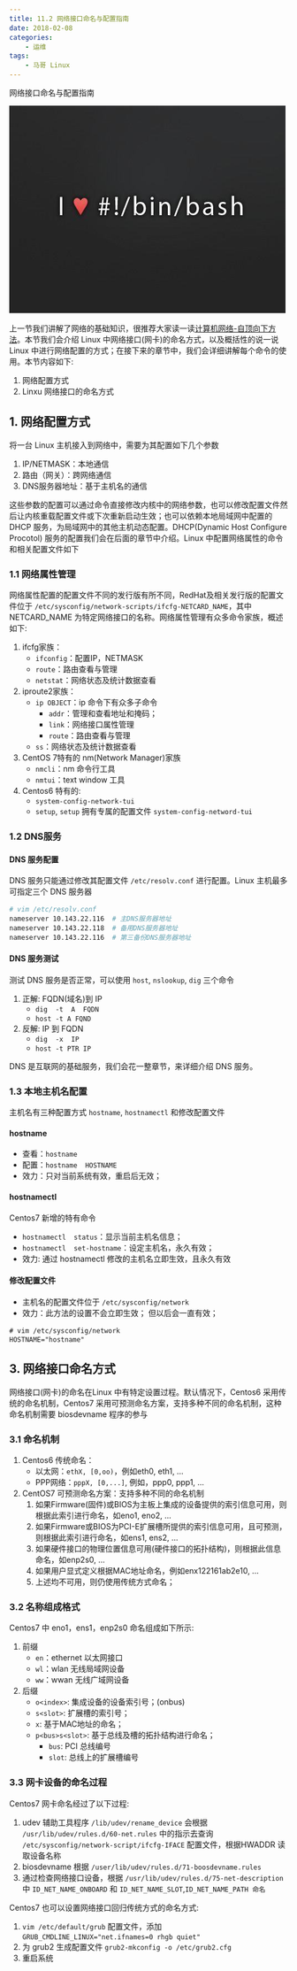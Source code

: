 ```yaml
---
title: 11.2 网络接口命名与配置指南
date: 2018-02-08
categories:
    - 运维
tags:
    - 马哥 Linux
---
```


网络接口命名与配置指南

![linux-mt](/images/linux_mt/linux_mt.jpg)
<!-- more -->

上一节我们讲解了网络的基础知识，很推荐大家读一读[计算机网络-自顶向下方法](https://book.douban.com/subject/26176870/)。本节我们会介绍 Linux 中网络接口(网卡)的命名方式，以及概括性的说一说 Linux 中进行网络配置的方式；在接下来的章节中，我们会详细讲解每个命令的使用。本节内容如下:
1. 网络配置方式
2. Linxu 网络接口的命名方式

## 1. 网络配置方式
将一台 Linux 主机接入到网络中，需要为其配置如下几个参数
1. IP/NETMASK：本地通信
2. 路由（网关）：跨网络通信
3. DNS服务器地址：基于主机名的通信

这些参数的配置可以通过命令直接修改内核中的网络参数，也可以修改配置文件然后让内核重载配置文件或下次重新启动生效；也可以依赖本地局域网中配置的 DHCP 服务，为局域网中的其他主机动态配置。DHCP(Dynamic Host Configure Procotol) 服务的配置我们会在后面的章节中介绍。Linux 中配置网络属性的命令和相关配置文件如下

### 1.1 网络属性管理
网络属性配置的配置文件不同的发行版有所不同，RedHat及相关发行版的配置文件位于 `/etc/sysconfig/network-scripts/ifcfg-NETCARD_NAME`，其中 NETCARD_NAME 为特定网络接口的名称。网络属性管理有众多命令家族，概述如下:
1. ifcfg家族：
    - `ifconfig`：配置IP，NETMASK
    - `route`：路由查看与管理
    - `netstat`：网络状态及统计数据查看
2. iproute2家族：
    - `ip OBJECT`：ip 命令下有众多子命令
        - `addr`：管理和查看地址和掩码；
        - `link`：网络接口属性管理
        - `route`：路由查看与管理
    - `ss`：网络状态及统计数据查看
3. CentOS 7特有的 nm(Network Manager)家族
    - `nmcli`：nm 命令行工具
    - `nmtui`：text window 工具
4. Centos6 特有的:
    - `system-config-network-tui`
    - `setup`, `setup` 拥有专属的配置文件 `system-config-netword-tui`

### 1.2 DNS服务
#### DNS 服务配置
DNS 服务只能通过修改其配置文件 `/etc/resolv.conf` 进行配置。Linux 主机最多可指定三个 DNS 服务器

```bash
# vim /etc/resolv.conf
nameserver 10.143.22.116  # 主DNS服务器地址
nameserver 10.143.22.118  # 备用DNS服务器地址
nameserver 10.143.22.116  # 第三备份DNS服务器地址
```

#### DNS 服务测试
测试 DNS 服务是否正常，可以使用 `host`, `nslookup`, `dig` 三个命令
1. 正解: FQDN(域名)到 IP
    - `dig  -t  A  FQDN`
    - `host -t A FQND`
2. 反解: IP 到 FQDN
    - `dig  -x  IP`
    - `host -t PTR IP`

DNS 是互联网的基础服务，我们会花一整章节，来详细介绍 DNS 服务。

### 1.3 本地主机名配置
主机名有三种配置方式 `hostname`, `hostnamectl` 和修改配置文件

#### hostname
- 查看：`hostname`
- 配置：`hostname  HOSTNAME`
- 效力：只对当前系统有效，重启后无效；

#### hostnamectl
Centos7 新增的特有命令
- `hostnamectl  status`：显示当前主机名信息；
- `hostnamectl  set-hostname`：设定主机名，永久有效；
- 效力: 通过 hostnamectl 修改的主机名立即生效，且永久有效

#### 修改配置文件
- 主机名的配置文件位于 `/etc/sysconfig/network`
- 效力：此方法的设置不会立即生效； 但以后会一直有效；

```
# vim /etc/sysconfig/network
HOSTNAME="hostname"
```

## 3. 网络接口命名方式
网络接口(网卡)的命名在Linux 中有特定设置过程。默认情况下，Centos6 采用传统的命名机制，Centos7 采用可预测命名方案，支持多种不同的命名机制，这种命名机制需要 biosdevname 程序的参与

### 3.1 命名机制
1. Centos6 传统命名：
    - 以太网：`ethX, [0,oo)`，例如eth0, eth1, ...
    - PPP网络：`pppX, [0,...]`, 例如，ppp0, ppp1, ...    
2. CentOS7 可预测命名方案：支持多种不同的命名机制
    1. 如果Firmware(固件)或BIOS为主板上集成的设备提供的索引信息可用，则根据此索引进行命名，如eno1, eno2, ...
    2. 如果Firmware或BIOS为PCI-E扩展槽所提供的索引信息可用，且可预测，则根据此索引进行命名，如ens1, ens2, ...
    3. 如果硬件接口的物理位置信息可用(硬件接口的拓扑结构)，则根据此信息命名，如enp2s0, ...
    4. 如果用户显式定义根据MAC地址命名，例如enx122161ab2e10, ...
    5. 上述均不可用，则仍使用传统方式命名；

### 3.2 名称组成格式  
Centos7 中 eno1，ens1，enp2s0 命名组成如下所示:
1. 前缀
    - `en`：ethernet 以太网接口
    - `wl`：wlan 无线局域网设备
    - `ww`：wwan 无线广域网设备
2. 后缀
    - `o<index>`: 集成设备的设备索引号；(onbus)
    - `s<slot>`: 扩展槽的索引号；
    - `x`: 基于MAC地址的命名；
    - `p<bus>s<slot>`: 基于总线及槽的拓扑结构进行命名；
        - `bus`: PCI 总线编号
        - `slot`: 总线上的扩展槽编号

### 3.3 网卡设备的命名过程
Centos7 网卡命名经过了以下过程:
1. udev 辅助工具程序 `/lib/udev/rename_device` 会根据 `/usr/lib/udev/rules.d/60-net.rules` 中的指示去查询  `/etc/sysconfig/network-script/ifcfg-IFACE` 配置文件，根据HWADDR 读取设备名称
2. biosdevname 根据 `/user/lib/udev/rules.d/71-boosdevname.rules`
3. 通过检查网络接口设备，根据 `/usr/lib/udev/rules.d/75-net-description` 中 `ID_NET_NAME_ONBOARD` 和 `ID_NET_NAME_SLOT`,`ID_NET_NAME_PATH 命名`

Centos7 也可以设置网络接口回归传统方式的命名方式:
1. `vim /etc/default/grub` 配置文件，添加 `GRUB_CMDLINE_LINUX="net.ifnames=0 rhgb quiet"`
2. 为 grub2 生成配置文件 `grub2-mkconfig -o /etc/grub2.cfg`
3. 重启系统
